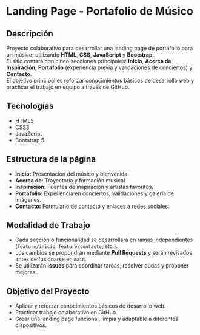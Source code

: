 # Landing Page - Portafolio de Músico

## Descripción

Proyecto colaborativo para desarrollar una landing page de portafolio para un músico, utilizando **HTML**, **CSS**, **JavaScript** y **Bootstrap**.  
El sitio contará con cinco secciones principales: **Inicio**, **Acerca de**, **Inspiración**, **Portafolio** (experiencia previa y validaciones de conciertos) y **Contacto**.  
El objetivo principal es reforzar conocimientos básicos de desarrollo web y practicar el trabajo en equipo a través de GitHub.

## Tecnologías

- HTML5
- CSS3
- JavaScript
- Bootstrap 5

## Estructura de la página

- **Inicio:** Presentación del músico y bienvenida.
- **Acerca de:** Trayectoria y formación musical.
- **Inspiración:** Fuentes de inspiración y artistas favoritos.
- **Portafolio:** Experiencia en conciertos, validaciones y galería de imágenes.
- **Contacto:** Formulario de contacto y enlaces a redes sociales.

## Modalidad de Trabajo

- Cada sección o funcionalidad se desarrollará en ramas independientes (`feature/inicio`, `feature/contacto`, etc.).
- Los cambios se propondrán mediante **Pull Requests** y serán revisados antes de fusionarse en `main`.
- Se utilizarán **issues** para coordinar tareas, resolver dudas y proponer mejoras.

## Objetivo del Proyecto

- Aplicar y reforzar conocimientos básicos de desarrollo web.
- Practicar trabajo colaborativo en GitHub.
- Crear una landing page funcional, limpia y adaptable a diferentes dispositivos.


